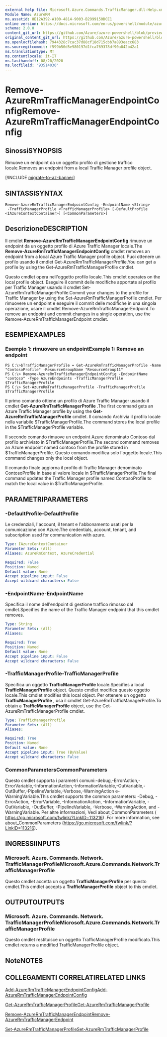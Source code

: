 ```yaml
---
external help file: Microsoft.Azure.Commands.TrafficManager.dll-Help.xml
Module Name: AzureRM
ms.assetid: 8E12A392-A100-4814-9003-B2999150DCE1
online version: https://docs.microsoft.com/en-us/powershell/module/azurerm.trafficmanager/remove-azurermtrafficmanagerendpointconfig
schema: 2.0.0
content_git_url: https://github.com/Azure/azure-powershell/blob/preview/src/ResourceManager/TrafficManager/Commands.TrafficManager2/help/Remove-AzureRmTrafficManagerEndpointConfig.md
original_content_git_url: https://github.com/Azure/azure-powershell/blob/preview/src/ResourceManager/TrafficManager/Commands.TrafficManager2/help/Remove-AzureRmTrafficManagerEndpointConfig.md
ms.openlocfilehash: 7944328c7cac37d88cf18d715cbb7a893eacc683
ms.sourcegitcommit: f599b50d5e980197d1fca769378df90a842b42a1
ms.translationtype: MT
ms.contentlocale: it-IT
ms.lasthandoff: 08/20/2020
ms.locfileid: "93514036"
---
```

# <span data-ttu-id="7473b-101">Remove-AzureRmTrafficManagerEndpointConfig</span><span class="sxs-lookup"><span data-stu-id="7473b-101">Remove-AzureRmTrafficManagerEndpointConfig</span></span>

## <span data-ttu-id="7473b-102">Sinossi</span><span class="sxs-lookup"><span data-stu-id="7473b-102">SYNOPSIS</span></span>
<span data-ttu-id="7473b-103">Rimuove un endpoint da un oggetto profilo di gestione traffico locale.</span><span class="sxs-lookup"><span data-stu-id="7473b-103">Removes an endpoint from a local Traffic Manager profile object.</span></span>

[!INCLUDE [migrate-to-az-banner](../../includes/migrate-to-az-banner.md)]

## <span data-ttu-id="7473b-104">SINTASSI</span><span class="sxs-lookup"><span data-stu-id="7473b-104">SYNTAX</span></span>

```
Remove-AzureRmTrafficManagerEndpointConfig -EndpointName <String>
 -TrafficManagerProfile <TrafficManagerProfile> [-DefaultProfile <IAzureContextContainer>] [<CommonParameters>]
```

## <span data-ttu-id="7473b-105">Descrizione</span><span class="sxs-lookup"><span data-stu-id="7473b-105">DESCRIPTION</span></span>
<span data-ttu-id="7473b-106">Il cmdlet **Remove-AzureRmTrafficManagerEndpointConfig** rimuove un endpoint da un oggetto profilo di Azure Traffic Manager locale.</span><span class="sxs-lookup"><span data-stu-id="7473b-106">The **Remove-AzureRmTrafficManagerEndpointConfig** cmdlet removes an endpoint from a local Azure Traffic Manager profile object.</span></span>
<span data-ttu-id="7473b-107">Puoi ottenere un profilo usando il cmdlet Get-AzureRmTrafficManagerProfile.</span><span class="sxs-lookup"><span data-stu-id="7473b-107">You can get a profile by using the Get-AzureRmTrafficManagerProfile cmdlet.</span></span>

<span data-ttu-id="7473b-108">Questo cmdlet opera nell'oggetto profilo locale.</span><span class="sxs-lookup"><span data-stu-id="7473b-108">This cmdlet operates on the local profile object.</span></span>
<span data-ttu-id="7473b-109">Eseguire il commit delle modifiche apportate al profilo per Traffic Manager usando il cmdlet Set-AzureRmTrafficManagerProfile.</span><span class="sxs-lookup"><span data-stu-id="7473b-109">Commit your changes to the profile for Traffic Manager by using the Set-AzureRmTrafficManagerProfile cmdlet.</span></span>
<span data-ttu-id="7473b-110">Per rimuovere un endpoint e eseguire il commit delle modifiche in una singola operazione, usare il cmdlet Remove-AzureRmTrafficManagerEndpoint.</span><span class="sxs-lookup"><span data-stu-id="7473b-110">To remove an endpoint and commit changes in a single operation, use the Remove-AzureRmTrafficManagerEndpoint cmdlet.</span></span>

## <span data-ttu-id="7473b-111">ESEMPI</span><span class="sxs-lookup"><span data-stu-id="7473b-111">EXAMPLES</span></span>

### <span data-ttu-id="7473b-112">Esempio 1: rimuovere un endpoint</span><span class="sxs-lookup"><span data-stu-id="7473b-112">Example 1: Remove an endpoint</span></span>
```
PS C:\>$TrafficManagerProfile = Get-AzureRmTrafficManagerProfile -Name "ContosoProfile" -ResourceGroupName "ResourceGroup11"
PS C:\> Remove-AzureRmTrafficManagerEndpointConfig -EndpointName "contoso" -Type AzureEndpoints -TrafficManagerProfile $TrafficManagerProfile 
PS C:\> Set-AzureRmTrafficManagerProfile -TrafficManagerProfile $TrafficManagerProfile
```

<span data-ttu-id="7473b-113">Il primo comando ottiene un profilo di Azure Traffic Manager usando il cmdlet **Get-AzureRmTrafficManagerProfile** .</span><span class="sxs-lookup"><span data-stu-id="7473b-113">The first command gets an Azure Traffic Manager profile by using the **Get-AzureRmTrafficManagerProfile** cmdlet.</span></span>
<span data-ttu-id="7473b-114">Il comando Archivia il profilo locale nella variabile $TrafficManagerProfile.</span><span class="sxs-lookup"><span data-stu-id="7473b-114">The command stores the local profile in the $TrafficManagerProfile variable.</span></span>

<span data-ttu-id="7473b-115">Il secondo comando rimuove un endpoint Azure denominato Contoso dal profilo archiviato in $TrafficManagerProfile.</span><span class="sxs-lookup"><span data-stu-id="7473b-115">The second command removes an Azure endpoint named contoso from the profile stored in $TrafficManagerProfile.</span></span>
<span data-ttu-id="7473b-116">Questo comando modifica solo l'oggetto locale.</span><span class="sxs-lookup"><span data-stu-id="7473b-116">This command changes only the local object.</span></span>

<span data-ttu-id="7473b-117">Il comando finale aggiorna il profilo di Traffic Manager denominato ContosoProfile in base al valore locale in $TrafficManagerProfile.</span><span class="sxs-lookup"><span data-stu-id="7473b-117">The final command updates the Traffic Manager profile named ContosoProfile to match the local value in $TrafficManagerProfile.</span></span>

## <span data-ttu-id="7473b-118">PARAMETRI</span><span class="sxs-lookup"><span data-stu-id="7473b-118">PARAMETERS</span></span>

### <span data-ttu-id="7473b-119">-DefaultProfile</span><span class="sxs-lookup"><span data-stu-id="7473b-119">-DefaultProfile</span></span>
<span data-ttu-id="7473b-120">Le credenziali, l'account, il tenant e l'abbonamento usati per la comunicazione con Azure.</span><span class="sxs-lookup"><span data-stu-id="7473b-120">The credentials, account, tenant, and subscription used for communication with azure.</span></span>

```yaml
Type: IAzureContextContainer
Parameter Sets: (All)
Aliases: AzureRmContext, AzureCredential

Required: False
Position: Named
Default value: None
Accept pipeline input: False
Accept wildcard characters: False
```

### <span data-ttu-id="7473b-121">-EndpointName</span><span class="sxs-lookup"><span data-stu-id="7473b-121">-EndpointName</span></span>
<span data-ttu-id="7473b-122">Specifica il nome dell'endpoint di gestione traffico rimosso dal cmdlet.</span><span class="sxs-lookup"><span data-stu-id="7473b-122">Specifies the name of the Traffic Manager endpoint that this cmdlet removes.</span></span>

```yaml
Type: String
Parameter Sets: (All)
Aliases: 

Required: True
Position: Named
Default value: None
Accept pipeline input: False
Accept wildcard characters: False
```

### <span data-ttu-id="7473b-123">-TrafficManagerProfile</span><span class="sxs-lookup"><span data-stu-id="7473b-123">-TrafficManagerProfile</span></span>
<span data-ttu-id="7473b-124">Specifica un oggetto **TrafficManagerProfile** locale.</span><span class="sxs-lookup"><span data-stu-id="7473b-124">Specifies a local **TrafficManagerProfile** object.</span></span>
<span data-ttu-id="7473b-125">Questo cmdlet modifica questo oggetto locale.</span><span class="sxs-lookup"><span data-stu-id="7473b-125">This cmdlet modifies this local object.</span></span>
<span data-ttu-id="7473b-126">Per ottenere un oggetto **TrafficManagerProfile** , usa il cmdlet Get-AzureRmTrafficManagerProfile.</span><span class="sxs-lookup"><span data-stu-id="7473b-126">To obtain a **TrafficManagerProfile** object, use the Get-AzureRmTrafficManagerProfile cmdlet.</span></span>

```yaml
Type: TrafficManagerProfile
Parameter Sets: (All)
Aliases: 

Required: True
Position: Named
Default value: None
Accept pipeline input: True (ByValue)
Accept wildcard characters: False
```

### <span data-ttu-id="7473b-127">CommonParameters</span><span class="sxs-lookup"><span data-stu-id="7473b-127">CommonParameters</span></span>
<span data-ttu-id="7473b-128">Questo cmdlet supporta i parametri comuni:-debug,-ErrorAction,-ErrorVariable,-InformationAction,-InformationVariable,-OutVariable,-OutBuffer,-PipelineVariable,-Verbose,-WarningAction e-WarningVariable.</span><span class="sxs-lookup"><span data-stu-id="7473b-128">This cmdlet supports the common parameters: -Debug, -ErrorAction, -ErrorVariable, -InformationAction, -InformationVariable, -OutVariable, -OutBuffer, -PipelineVariable, -Verbose, -WarningAction, and -WarningVariable.</span></span> <span data-ttu-id="7473b-129">Per altre informazioni, Vedi about_CommonParameters ( https://go.microsoft.com/fwlink/?LinkID=113216) .</span><span class="sxs-lookup"><span data-stu-id="7473b-129">For more information, see about_CommonParameters (https://go.microsoft.com/fwlink/?LinkID=113216).</span></span>

## <span data-ttu-id="7473b-130">INGRESSI</span><span class="sxs-lookup"><span data-stu-id="7473b-130">INPUTS</span></span>

### <span data-ttu-id="7473b-131">Microsoft. Azure. Commands. Network. TrafficManagerProfile</span><span class="sxs-lookup"><span data-stu-id="7473b-131">Microsoft.Azure.Commands.Network.TrafficManagerProfile</span></span>
<span data-ttu-id="7473b-132">Questo cmdlet accetta un oggetto **TrafficManagerProfile** per questo cmdlet.</span><span class="sxs-lookup"><span data-stu-id="7473b-132">This cmdlet accepts a **TrafficManagerProfile** object to this cmdlet.</span></span>

## <span data-ttu-id="7473b-133">OUTPUT</span><span class="sxs-lookup"><span data-stu-id="7473b-133">OUTPUTS</span></span>

### <span data-ttu-id="7473b-134">Microsoft. Azure. Commands. Network. TrafficManagerProfile</span><span class="sxs-lookup"><span data-stu-id="7473b-134">Microsoft.Azure.Commands.Network.TrafficManagerProfile</span></span>
<span data-ttu-id="7473b-135">Questo cmdlet restituisce un oggetto TrafficManagerProfile modificato.</span><span class="sxs-lookup"><span data-stu-id="7473b-135">This cmdlet returns a modified TrafficManagerProfile object.</span></span>

## <span data-ttu-id="7473b-136">Note</span><span class="sxs-lookup"><span data-stu-id="7473b-136">NOTES</span></span>

## <span data-ttu-id="7473b-137">COLLEGAMENTI CORRELATI</span><span class="sxs-lookup"><span data-stu-id="7473b-137">RELATED LINKS</span></span>

[<span data-ttu-id="7473b-138">Add-AzureRmTrafficManagerEndpointConfig</span><span class="sxs-lookup"><span data-stu-id="7473b-138">Add-AzureRmTrafficManagerEndpointConfig</span></span>](./Add-AzureRmTrafficManagerEndpointConfig.md)

[<span data-ttu-id="7473b-139">Get-AzureRmTrafficManagerProfile</span><span class="sxs-lookup"><span data-stu-id="7473b-139">Get-AzureRmTrafficManagerProfile</span></span>](./Get-AzureRmTrafficManagerProfile.md)

[<span data-ttu-id="7473b-140">Remove-AzureRmTrafficManagerEndpoint</span><span class="sxs-lookup"><span data-stu-id="7473b-140">Remove-AzureRmTrafficManagerEndpoint</span></span>](./Remove-AzureRmTrafficManagerEndpoint.md)

[<span data-ttu-id="7473b-141">Set-AzureRmTrafficManagerProfile</span><span class="sxs-lookup"><span data-stu-id="7473b-141">Set-AzureRmTrafficManagerProfile</span></span>](./Set-AzureRmTrafficManagerProfile.md)


